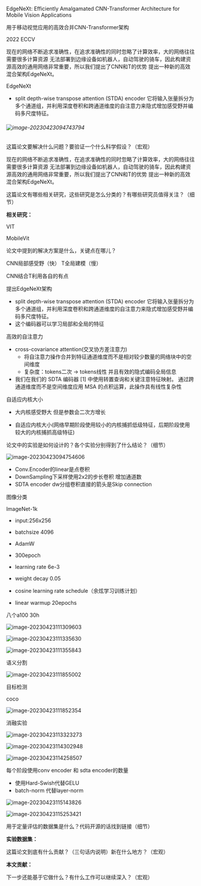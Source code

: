 EdgeNeXt: Efficiently Amalgamated CNN-Transformer Architecture for Mobile Vision Applications

用于移动视觉应用的高效合并CNN-Transformer架构

2022 ECCV



现在的网络不断追求准确性，在追求准确性的同时忽略了计算效率，大的网络往往需要很多计算资源 无法部署到边缘设备如机器人，自动驾驶的骑车，因此构建资源高效的通用网络非常重要，所以我们提出了CNN和T的优势 提出一种新的高效混合架构EdgeNeXt。



EdgeNeXt

- split depth-wise transpose attention (STDA) encoder 它将输入张量拆分为多个通道组，并利用深度卷积和跨通道维度的自注意力来隐式增加感受野并编码多尺度特征。

###### ![image-20230423094743794](https://zhangwenkang666.oss-cn-beijing.aliyuncs.com/image-20230423094743794.png)

















这篇论文要解决什么问题？要验证一个什么科学假设？（宏观）

现在的网络不断追求准确性，在追求准确性的同时忽略了计算效率，大的网络往往需要很多计算资源 无法部署到边缘设备如机器人，自动驾驶的骑车，因此构建资源高效的通用网络非常重要，所以我们提出了CNN和T的优势 提出一种新的高效混合架构EdgeNeXt。





这篇论文有哪些相关研究，这些研究是怎么分类的？有哪些研究员值得关注？（细节）

**相关研究：**

 VIT

MobileVit





论文中提到的解决方案是什么，关键点在哪儿？

CNN局部感受野（快） T全局建模（慢）

CNN结合T利用各自的有点



 提出EdgeNeXt架构

- split depth-wise transpose attention (STDA) encoder 它将输入张量拆分为多个通道组，并利用深度卷积和跨通道维度的自注意力来隐式增加感受野并编码多尺度特征。
- 这个编码器可以学习局部和全局的特征



 高效的自注意力

- cross-covariance attention(交叉协方差注意力)
  - 将自注意力操作合并到特征通道维度而不是相对较少数量的网络块中的空间维度 
  - 复杂度：tokens二次 -> tokens线性 并且有效的隐式编码全局信息
- 我们在我们的 SDTA 编码器 [1] 中使用转置查询和关键注意特征映射。 通过跨通道维度而不是空间维度应用 MSA 的点积运算，此操作具有线性复杂性



自适应内核大小

- 大内核感受野大 但是参数会二次方增长

- 自适应内核大小(网络早期阶段使用较小的内核捕抓低级特征，后期阶段使用较大的内核捕抓高级特征)











论文中的实验是如何设计的？各个实验分别得到了什么结论？（细节）

 

![image-20230423094754606](https://zhangwenkang666.oss-cn-beijing.aliyuncs.com/image-20230423094754606.png)



- Conv.Encoder的linear是点卷积 
- DownSampling下采样使用2x2的步长卷积 增加通道数
- SDTA encoder  dw分组卷积直接的箭头是Skip connection



图像分类

ImageNet-1k

- input:256x256
- batchsize 4096
- AdamW
- 300epoch
- learning rate 6e-3
- weight decay 0.05
- cosine learning rate schedule（余炫学习训练计划）

- linear warmup 20epochs

八个a100 30h



![image-20230423111309603](https://zhangwenkang666.oss-cn-beijing.aliyuncs.com/image-20230423111309603.png)





![image-20230423111335630](https://zhangwenkang666.oss-cn-beijing.aliyuncs.com/image-20230423111335630.png)



![image-20230423111355843](https://zhangwenkang666.oss-cn-beijing.aliyuncs.com/image-20230423111355843.png)

语义分割

 ![image-20230423111855002](https://zhangwenkang666.oss-cn-beijing.aliyuncs.com/image-20230423111855002.png)

目标检测

coco

![image-20230423111852354](https://zhangwenkang666.oss-cn-beijing.aliyuncs.com/image-20230423111852354.png)



消融实验

![image-20230423113323273](https://zhangwenkang666.oss-cn-beijing.aliyuncs.com/image-20230423113323273.png)







![image-20230423114302948](https://zhangwenkang666.oss-cn-beijing.aliyuncs.com/image-20230423114302948.png)

![image-20230423114258507](https://zhangwenkang666.oss-cn-beijing.aliyuncs.com/image-20230423114258507.png)

每个阶段使用conv encoder 和 sdta encoder的数量



- 使用Hard-Swish代替GELU
- batch-norm 代替layer-norm



![image-20230423115143826](https://zhangwenkang666.oss-cn-beijing.aliyuncs.com/image-20230423115143826.png)







![image-20230423115253421](https://zhangwenkang666.oss-cn-beijing.aliyuncs.com/image-20230423115253421.png)



用于定量评估的数据集是什么？代码开源的话找到链接（细节）

**实验数据集：**

 

这篇论文到底有什么贡献？（三句话内说明）新在什么地方？（宏观）

**本文贡献：**

 

下一步还能基于它做什么？有什么工作可以继续深入？（宏观）